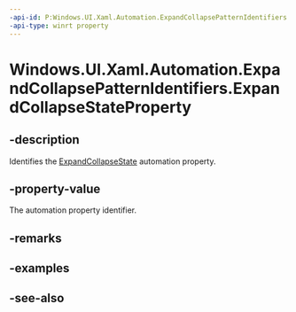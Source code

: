 ```yaml
---
-api-id: P:Windows.UI.Xaml.Automation.ExpandCollapsePatternIdentifiers.ExpandCollapseStateProperty
-api-type: winrt property
---
```


<!-- Property syntax
public Windows.UI.Xaml.Automation.AutomationProperty ExpandCollapseStateProperty { get; }
-->

# Windows.UI.Xaml.Automation.ExpandCollapsePatternIdentifiers.ExpandCollapseStateProperty

## -description
Identifies the [ExpandCollapseState](../windows.ui.xaml.automation.provider/iexpandcollapseprovider_expandcollapsestate.md) automation property.



## -property-value
The automation property identifier.

## -remarks

## -examples

## -see-also
